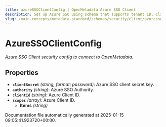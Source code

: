 ```yaml
---
title: azureSSOClientConfig | OpenMetadata Azure SSO Client
description: Set up Azure SSO using schema that supports tenant ID, client credentials, authority URL, and necessary access token scopes.
slug: /main-concepts/metadata-standard/schemas/security/client/azuressoclientconfig
---
```


# AzureSSOClientConfig

*Azure SSO Client security config to connect to OpenMetadata.*

## Properties

- **`clientSecret`** *(string, format: password)*: Azure SSO client secret key.
- **`authority`** *(string)*: Azure SSO Authority.
- **`clientId`** *(string)*: Azure Client ID.
- **`scopes`** *(array)*: Azure Client ID.
  - **Items** *(string)*


Documentation file automatically generated at 2025-01-15 09:05:41.923720+00:00.

